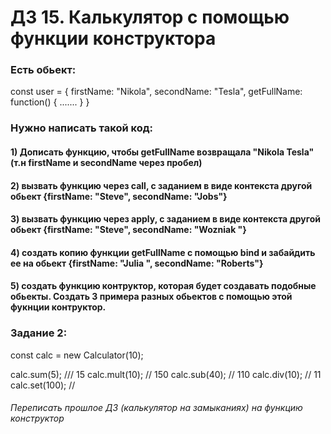 # ДЗ 15. Калькулятор с помощью функции конструктора

### Есть обьект:

const user = {
  firstName: "Nikola",
  secondName: "Tesla",
  getFullName: function() {
  .......
  }
}

### Нужно написать такой код:

#### 1) Дописать функцию, чтобы getFullName возвращала "Nikola Tesla" (т.н firstName и secondName через пробел)

#### 2) вызвать функцию через call, с заданием в виде контекста другой обьект {firstName: "Steve", secondName: "Jobs"}

#### 3) вызвать функцию через apply, с заданием в виде контекста другой обьект {firstName: "Steve", secondName: "Wozniak "}

#### 4) создать копию функции getFullName с помощью bind и забайдить ее на обьект {firstName: "Julia ", secondName: "Roberts"}

#### 5) создать функцию контруктор, которая будет создавать подобные обьекты. Создать 3 примера разных обьектов с помощью этой фукнции контруктор.

### Задание 2:

const calc = new Calculator(10);

calc.sum(5); /// 15
calc.mult(10); // 150
calc.sub(40); // 110
calc.div(10); // 11
calc.set(100); //


###### Переписать прошлое ДЗ (калькулятор на замыканиях) на функцию конструктор

